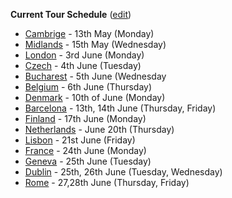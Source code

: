<noinclude></noinclude>

**Current Tour Schedule**
(<span class="plainlinks">[edit](https://www.owasp.org/index.php?title=EUTour2013_Scheadule&action=edit)</span>)

  - [Cambrige](EUTour2013_Cambridge_Agenda "wikilink") - 13th May
    (Monday)
  - [Midlands](EUTour2013_Midlands_Agenda "wikilink") - 15th May
    (Wednesday)
  - [London](EUTour2013_London_Agenda "wikilink") - 3rd June (Monday)
  - [Czech](EUTour2013_Czech_Agenda "wikilink") - 4th June (Tuesday)
  - [Bucharest](EUTour2013_Bucharest_Agenda "wikilink") - 5th June
    (Wednesday
  - [Belgium](EUTour2013_Belgium_Agenda "wikilink") - 6th June
    (Thursday)
  - [Denmark](EUTour2013_Denmark_Agenda "wikilink") - 10th of June
    (Monday)
  - [Barcelona](EUTour2013_Barcelona_Agenda "wikilink") - 13th, 14th
    June (Thursday, Friday)
  - [Finland](EUTour2013_Finland_Agenda "wikilink") - 17th June (Monday)
  - [Netherlands](EUTour2013_Netherlands_Agenda "wikilink") - June 20th
    (Thursday)
  - [Lisbon](EUTour2013_Lisbon_Agenda "wikilink") - 21st June (Friday)
  - [France](EUTour2013_France_Agenda "wikilink") - 24th June (Monday)
  - [Geneva](EUTour2013_Geneva_Agenda "wikilink") - 25th June (Tuesday)
  - [Dublin](EUTour2013_Dublin_Agenda "wikilink") - 25th, 26th June
    (Tuesday, Wednesday)
  - [Rome](EUTour2013_Rome_Agenda "wikilink") - 27,28th June (Thursday,
    Friday)